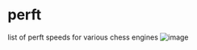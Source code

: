 # perft
list of perft speeds for various chess engines
![image](https://github.com/FireFather/perft/assets/3767526/2888897b-968b-42d2-8e51-1815e5db1b0f)
